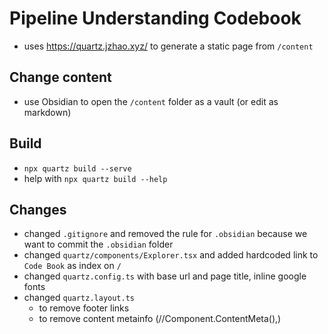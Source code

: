 # Pipeline Understanding Codebook

- uses https://quartz.jzhao.xyz/ to generate a static page from `/content`

## Change content
- use Obsidian to open the `/content` folder as a vault (or edit as markdown)

## Build
- `npx quartz build --serve`
- help with `npx quartz build --help`

## Changes
- changed `.gitignore` and removed the rule for `.obsidian` because we want to commit the `.obsidian` folder
- changed `quartz/components/Explorer.tsx` and added hardcoded link to `Code Book` as index on `/`
- changed `quartz.config.ts` with base url and page title, inline google fonts
- changed `quartz.layout.ts`
  - to remove footer links
  - to remove content metainfo (//Component.ContentMeta(),)